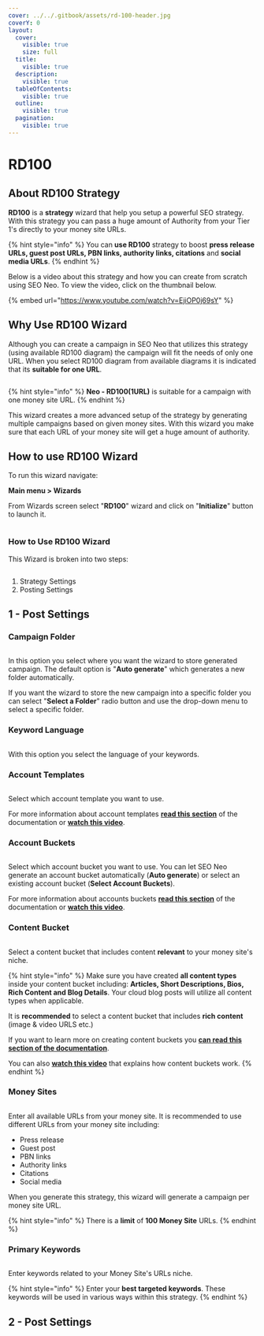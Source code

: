 ```yaml
---
cover: ../../.gitbook/assets/rd-100-header.jpg
coverY: 0
layout:
  cover:
    visible: true
    size: full
  title:
    visible: true
  description:
    visible: true
  tableOfContents:
    visible: true
  outline:
    visible: true
  pagination:
    visible: true
---
```


# RD100

## **About RD100 Strategy**

**RD100** is a **strategy** wizard that help you setup a powerful SEO strategy. With this strategy you can pass a huge amount of Authority from your Tier 1's directly to your money site URLs.

{% hint style="info" %}
You can **use RD100** strategy to boost **press release URLs, guest post URLs, PBN links, authority links, citations** and **social media URLs**.
{% endhint %}

Below is a video about this strategy and how you can create from scratch using SEO Neo. To view the video, click on the thumbnail below.

{% embed url="https://www.youtube.com/watch?v=EjiOP0j69sY" %}



## Why Use RD100 Wizard

Although you can create a campaign in SEO Neo that utilizes this strategy (using available RD100 diagram) the campaign will fit the needs of only one URL. When you select RD100 diagram from available diagrams it is indicated that its **suitable for one URL**.

<figure><img src="../../.gitbook/assets/rd100-one url.jpg" alt=""><figcaption></figcaption></figure>

{% hint style="info" %}
**Neo - RD100(1URL)** is suitable for a campaign with one money site URL.
{% endhint %}

This wizard creates a more advanced setup of the strategy by generating multiple campaigns based on given money sites. With this wizard you make sure that each URL of your money site will get a huge amount of authority.



## How to use RD100 Wizard

To run this wizard navigate:

**Main menu > Wizards**

From Wizards screen select "**RD100**" wizard and click on "**Initialize**" button to launch it.

<figure><img src="../../.gitbook/assets/rd100 wizard.jpg" alt=""><figcaption></figcaption></figure>



### How to Use RD100 Wizard

This Wizard is broken into two steps:

<figure><img src="../../.gitbook/assets/rd100 two steps.jpg" alt=""><figcaption></figcaption></figure>

1. Strategy Settings
2. Posting Settings



## 1 - Post Settings

### Campaign Folder

<figure><img src="../../.gitbook/assets/rd100-1.jpg" alt=""><figcaption></figcaption></figure>

In this option you select where you want the wizard to store generated campaign. The default option is "**Auto generate**" which generates a new folder automatically.

If you want the wizard to store the new campaign into a specific folder you can select "**Select a Folder**" radio button and use the drop-down menu to select a specific folder.

### Keyword Language

<figure><img src="../../.gitbook/assets/rd100-2.jpg" alt=""><figcaption></figcaption></figure>

With this option you select the language of your keywords.&#x20;

### Account Templates

<figure><img src="../../.gitbook/assets/rd100-3.jpg" alt=""><figcaption></figcaption></figure>

Select which account template you want to use.

For more information about account templates [**read this section**](rd100.md#account-templates) of the documentation or [**watch this video**](https://www.youtube.com/watch?v=q-Yxap82F5U).

### Account Buckets

<figure><img src="../../.gitbook/assets/rd100-4.jpg" alt=""><figcaption></figcaption></figure>

Select which account bucket you want to use. You can let SEO Neo generate an account bucket automatically (**Auto generate**) or select an existing account bucket (**Select Account Buckets**).

For more information about accounts buckets [**read this section**](rd100.md#account-buckets) of the documentation or [**watch this video**](https://www.youtube.com/watch?v=E-rS94B5\_MM).

### Content Bucket

<figure><img src="../../.gitbook/assets/rd100-content bucket.jpg" alt=""><figcaption></figcaption></figure>

Select a content bucket that includes content **relevant** to your money site's niche.

{% hint style="info" %}
Make sure you have created **all content types** inside your content bucket including: **Articles, Short Descriptions, Bios, Rich Content and Blog Details**. Your cloud blog posts will utilize all content types when applicable.

It is **recommended** to select a content bucket that includes **rich content** (image & video URLS etc.)

If you want to learn more on creating content buckets you [**can read this section of the documentation**](https://docs.seoneo.io/documentation/wizards-under-construction/cloud-content-poster#content-buckets).

You can also [**watch this video**](https://www.youtube.com/watch?v=t1bJeJR3Wpg) that explains how content buckets work.
{% endhint %}



### Money Sites

<figure><img src="../../.gitbook/assets/rd100-money sites.jpg" alt=""><figcaption></figcaption></figure>

Enter all available URLs from your money site. It is recommended to use different URLs from your money site including:

* Press release
* Guest post
* PBN links
* Authority links
* Citations
* Social media

When you generate this strategy, this wizard will generate a campaign per money site URL.

{% hint style="info" %}
There is a **limit** of **100 Money Site** URLs.
{% endhint %}

### Primary Keywords

<figure><img src="../../.gitbook/assets/rd100-primary keywords.jpg" alt=""><figcaption></figcaption></figure>

Enter keywords related to your Money Site's URLs niche.&#x20;

{% hint style="info" %}
Enter your **best targeted keywords**. These keywords will be used in various ways within this strategy.
{% endhint %}



## 2 - Post Settings





